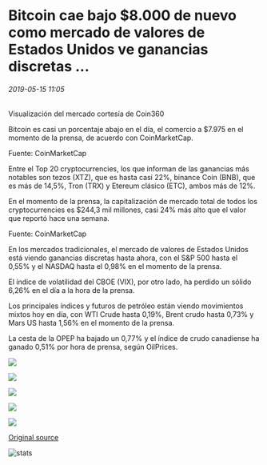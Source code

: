 # Bitcoin cae bajo $8.000 de nuevo como mercado de valores de Estados Unidos ve ganancias discretas ...

###### 2019-05-15 11:05

Visualización del mercado cortesía de Coin360

Bitcoin es casi un porcentaje abajo en el día, el comercio a $7.975 en el momento de la prensa, de acuerdo con CoinMarketCap.

Fuente: CoinMarketCap

Entre el Top 20 cryptocurrencies, los que informan de las ganancias más notables son tezos (XTZ), que es hasta casi 22%, binance Coin (BNB), que es más de 14,5%, Tron (TRX) y Etereum clásico (ETC), ambos más de 12%.

En el momento de la prensa, la capitalización de mercado total de todos los cryptocurrencies es $244,3 mil millones, casi 24% más alto que el valor que reportó hace una semana.

Fuente: CoinMarketCap

En los mercados tradicionales, el mercado de valores de Estados Unidos está viendo ganancias discretas hasta ahora, con el S&P 500 hasta el 0,55% y el NASDAQ hasta el 0,98% en el momento de la prensa.

El índice de volatilidad del CBOE (VIX), por otro lado, ha perdido un sólido 6,26% en el día a la hora de la prensa.

Los principales índices y futuros de petróleo están viendo movimientos mixtos hoy en día, con WTI Crude hasta 0,19%, Brent crudo hasta 0,73% y Mars US hasta 1,56% en el momento de la prensa.

La cesta de la OPEP ha bajado un 0,77% y el índice de crudo canadiense ha ganado 0,51% por hora de prensa, según OilPrices.

![](https://s3.cointelegraph.com/storage/uploads/view/a84f11651d3b0f3790cdb4da69da56b5.png)

![](https://s3.cointelegraph.com/storage/uploads/view/536b6da9ef0158953b2b1eba2d5124dc.png)

![](https://s3.cointelegraph.com/storage/uploads/view/b1dcf6c6b20b70dc4e3e4f4999bb78ec.png)

![](https://s3.cointelegraph.com/storage/uploads/view/f6fa6e26eb5d5a94559067056ee66ffd.png)

![](https://s3.cointelegraph.com/storage/uploads/view/1cfd4a5c6594c7e21f539b374992d91c.png)

[Original source](https://cointelegraph.com/news/bitcoin-falls-under-8-000-again-as-us-stock-market-sees-discrete-gains)

![stats](https://c.statcounter.com/11760860/0/a89fa40b/1/ "stats")